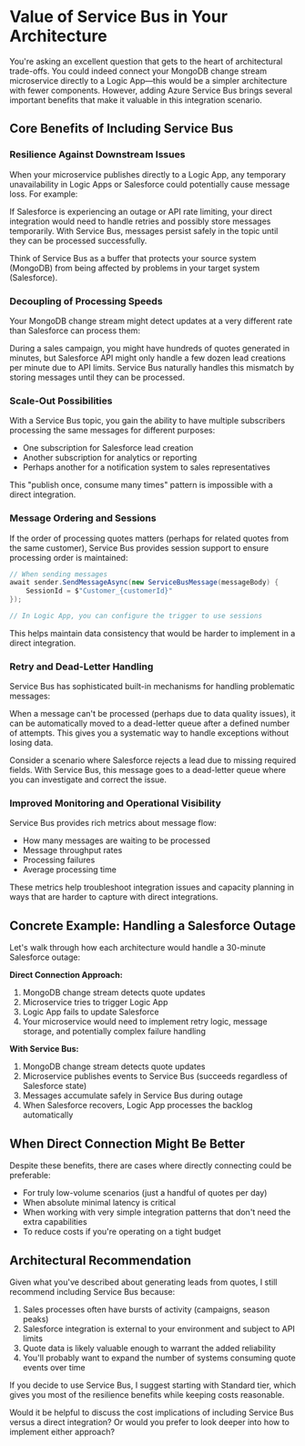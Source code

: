 # Value of Service Bus in Your Architecture

You're asking an excellent question that gets to the heart of architectural trade-offs. You could indeed connect your MongoDB change stream microservice directly to a Logic App—this would be a simpler architecture with fewer components. However, adding Azure Service Bus brings several important benefits that make it valuable in this integration scenario.

## Core Benefits of Including Service Bus

### Resilience Against Downstream Issues

When your microservice publishes directly to a Logic App, any temporary unavailability in Logic Apps or Salesforce could potentially cause message loss. For example:

If Salesforce is experiencing an outage or API rate limiting, your direct integration would need to handle retries and possibly store messages temporarily. With Service Bus, messages persist safely in the topic until they can be processed successfully.

Think of Service Bus as a buffer that protects your source system (MongoDB) from being affected by problems in your target system (Salesforce).

### Decoupling of Processing Speeds

Your MongoDB change stream might detect updates at a very different rate than Salesforce can process them:

During a sales campaign, you might have hundreds of quotes generated in minutes, but Salesforce API might only handle a few dozen lead creations per minute due to API limits. Service Bus naturally handles this mismatch by storing messages until they can be processed.

### Scale-Out Possibilities

With a Service Bus topic, you gain the ability to have multiple subscribers processing the same messages for different purposes:

- One subscription for Salesforce lead creation
- Another subscription for analytics or reporting
- Perhaps another for a notification system to sales representatives

This "publish once, consume many times" pattern is impossible with a direct integration.

### Message Ordering and Sessions

If the order of processing quotes matters (perhaps for related quotes from the same customer), Service Bus provides session support to ensure processing order is maintained:

```csharp
// When sending messages
await sender.SendMessageAsync(new ServiceBusMessage(messageBody) {
    SessionId = $"Customer_{customerId}"
});

// In Logic App, you can configure the trigger to use sessions
```

This helps maintain data consistency that would be harder to implement in a direct integration.

### Retry and Dead-Letter Handling

Service Bus has sophisticated built-in mechanisms for handling problematic messages:

When a message can't be processed (perhaps due to data quality issues), it can be automatically moved to a dead-letter queue after a defined number of attempts. This gives you a systematic way to handle exceptions without losing data.

Consider a scenario where Salesforce rejects a lead due to missing required fields. With Service Bus, this message goes to a dead-letter queue where you can investigate and correct the issue.

### Improved Monitoring and Operational Visibility

Service Bus provides rich metrics about message flow:

- How many messages are waiting to be processed
- Message throughput rates
- Processing failures
- Average processing time

These metrics help troubleshoot integration issues and capacity planning in ways that are harder to capture with direct integrations.

## Concrete Example: Handling a Salesforce Outage

Let's walk through how each architecture would handle a 30-minute Salesforce outage:

**Direct Connection Approach:**
1. MongoDB change stream detects quote updates
2. Microservice tries to trigger Logic App
3. Logic App fails to update Salesforce
4. Your microservice would need to implement retry logic, message storage, and potentially complex failure handling

**With Service Bus:**
1. MongoDB change stream detects quote updates
2. Microservice publishes events to Service Bus (succeeds regardless of Salesforce state)
3. Messages accumulate safely in Service Bus during outage
4. When Salesforce recovers, Logic App processes the backlog automatically

## When Direct Connection Might Be Better

Despite these benefits, there are cases where directly connecting could be preferable:

- For truly low-volume scenarios (just a handful of quotes per day)
- When absolute minimal latency is critical
- When working with very simple integration patterns that don't need the extra capabilities
- To reduce costs if you're operating on a tight budget

## Architectural Recommendation

Given what you've described about generating leads from quotes, I still recommend including Service Bus because:

1. Sales processes often have bursts of activity (campaigns, season peaks)
2. Salesforce integration is external to your environment and subject to API limits
3. Quote data is likely valuable enough to warrant the added reliability
4. You'll probably want to expand the number of systems consuming quote events over time

If you decide to use Service Bus, I suggest starting with Standard tier, which gives you most of the resilience benefits while keeping costs reasonable.

Would it be helpful to discuss the cost implications of including Service Bus versus a direct integration? Or would you prefer to look deeper into how to implement either approach?